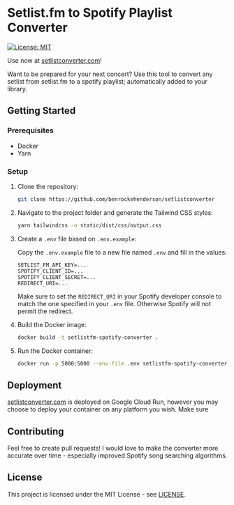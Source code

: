 # Setlist.fm to Spotify Playlist Converter

[![License: MIT](https://img.shields.io/badge/License-MIT-blue.svg)](LICENSE)

Use now at [setlistconverter.com](https://setlistconverter.com)!

Want to be prepared for your next concert? Use this tool to convert any setlist from setlist.fm to a spotify playlist; automatically added to your library.

## Getting Started

### Prerequisites

- Docker
- Yarn

### Setup

1. Clone the repository:
   ```sh
   git clone https://github.com/benrockehenderson/setlistconverter
   ```

2. Navigate to the project folder and generate the Tailwind CSS styles:
   ```sh
   yarn tailwindcss -o static/dist/css/output.css
   ```

3. Create a `.env` file based on `.env.example`:
   
   Copy the `.env.example` file to a new file named `.env` and fill in the values:
   ```
   SETLIST_FM_API_KEY=...
   SPOTIFY_CLIENT_ID=...
   SPOTIFY_CLIENT_SECRET=...
   REDIRECT_URI=...
   ```
   Make sure to set the `REDIRECT_URI` in your Spotify developer console to match the one specified in your `.env` file. Otherwise Spotify will not permit the redirect.

4. Build the Docker image:
   ```sh
   docker build -t setlistfm-spotify-converter .
   ```

5. Run the Docker container:
   ```sh
   docker run -p 5000:5000 --env-file .env setlistfm-spotify-converter
   ```

## Deployment

[setlistconverter.com](https://setlistconverter.com) is deployed on Google Cloud Run, however you may choose to deploy your container on any platform you wish. Make sure 

## Contributing

Feel free to create pull requests! I would love to make the converter more accurate over time - especially improved Spotify song searching algorithms.

## License

This project is licensed under the MIT License - see [LICENSE](LICENSE).
